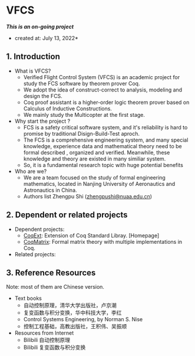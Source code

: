 # VFCS

***This is an on-going project***
* created at: July 13, 2022*


## 1. Introduction
* What is VFCS?
  * Verified Flight Control System (VFCS) is an academic project for study the FCS software by theorem prover Coq.
  * We adopt the idea of construct-correct to analysis, modeling and design the FCS.
  * Coq proof assistant is a higher-order logic theorem prover based on Calculus of Inductive Constructions.
  * We mainly study the Multicopter at the first stage.
* Why start the project ?
  * FCS is a safety critical software system, and it's reliability is hard to promise by traditional Disign-Build-Test aproch.
  * The FCS is a comprehensive engineering system, and many special knowledge, experience data and mathematical theory need to be formal described , organized and verified. Meanwhile, these knowledge and theory are existed in many similiar system. 
  * So, it is a fundamental research topic with huge potential benefits
* Who are we?
  * We are a team focused on the study of formal engineering mathematics, located in Nanjing University of  Aeronautics and Astronautics in China.
  * Authors list
	Zhengpu Shi (zhengpushi@nuaa.edu.cn) 

## 2. Dependent or related projects
* Dependent projects:
  * [CoqExt](https://github.com/zhengpushi/CoqExt): Extension of Coq Standard Libray. [Homepage]
  * [CoqMatrix](https://github.com/zhengpushi/CoqMatrix): Formal matrix theory with multiple implementations in Coq.
* Related projects:


## 3. Reference Resources

Note: most of them are Chinese version.

* Text books
  * 自动控制原理，清华大学出版社，卢京潮
  * 复变函数与积分变换，华中科技大学，李红
  * Control Systems Engineering, by Norman S. Nise
  * 控制工程基础，高教出版社，王积伟、吴振顺
* Resources from Internet
  * Bilibili 自动控制原理
  * Bilibili 复变函数与积分变换
